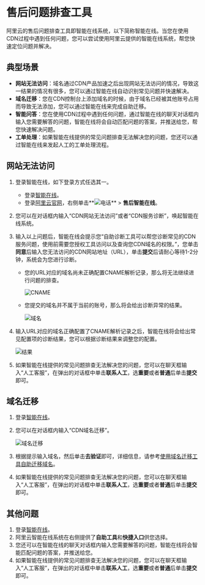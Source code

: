 # 售后问题排查工具

阿里云的售后问题排查工具即智能在线系统，以下简称智能在线。当您在使用CDN过程中遇到任何问题，您可以尝试使用阿里云提供的智能在线系统，帮您快速定位问题并解决。

## 典型场景

-   **网站无法访问**：域名通过CDN产品加速之后出现网站无法访问的情况，导致这一结果的情况有很多，您可以通过智能在线自动识别常见问题并快速解决。
-   **域名迁移**：您在CDN控制台上添加域名的时候，由于域名已经被其他账号占用而导致无法添加，您可以通过智能在线来完成自助迁移。
-   **智能问答**：您在使用CDN过程中遇到任何问题，通过智能在线的聊天对话框内输入您需要解答的问题，智能在线将会自动匹配问题的答案，并推送给您，帮您快速解决问题。
-   **工单处理**：如果智能在线提供的常见问题排查无法解决您的问题，您还可以通过智能在线来发起人工的工单处理流程。

## 网站无法访问

1.  登录智能在线，如下登录方式任选其一。
    -   登录[智能在线](https://account.aliyun.com/login/login.htm?oauth_callback=https%3A%2F%2Fsmartservice.console.aliyun.com%2Fservice%2Frobot-chat&lang=zh)。
    -   登录[阿里云官网](https://www.aliyun.com/)，右侧单击**![电话](https://static-aliyun-doc.oss-accelerate.aliyuncs.com/assets/img/zh-CN/5158234261/p285890.png)** \> **售后智能在线**。
2.  您可以在对话框内输入“CDN网站无法访问”或者“CDN服务诊断”，唤起智能在线系统。
3.  输入以上问题后，智能在线会提示您“自助诊断工具可以帮您诊断常见的CDN服务问题，使用前需要您授权工具访问以及查询您CDN域名的权限。”，您单击**同意**后输入您无法访问的CDN网站地址（URL），单击**提交**后请耐心等待1-2分钟，系统会为您进行诊断。
    -   您的URL对应的域名尚未正确配置CNAME解析记录，那么将无法继续进行问题的排查。

        ![CNAME](https://static-aliyun-doc.oss-accelerate.aliyuncs.com/assets/img/zh-CN/9101784261/p285503.png)

    -   您提交的域名并不属于当前的账号，那么将会给出诊断异常的结果。

        ![域名](https://static-aliyun-doc.oss-accelerate.aliyuncs.com/assets/img/zh-CN/6401784261/p285504.png)

4.  输入URL对应的域名正确配置了CNAME解析记录之后，智能在线将会给出常见配置项的诊断结果，您可以根据诊断结果来调整您的配置。

    ![结果](https://static-aliyun-doc.oss-accelerate.aliyuncs.com/assets/img/zh-CN/6401784261/p285506.png)

5.  如果智能在线提供的常见问题排查无法解决您的问题，您可以在聊天框输入“人工客服”，在弹出的对话框中单击**联系人工**，选**重要**或者**普通**后单击**提交**即可。

## 域名迁移

1.  登录[智能在线](https://account.aliyun.com/login/login.htm?oauth_callback=https%3A%2F%2Fsmartservice.console.aliyun.com%2Fservice%2Frobot-chat&lang=zh)。
2.  您可以在对话框内输入“CDN域名迁移”。

    ![域名迁移](https://static-aliyun-doc.oss-accelerate.aliyuncs.com/assets/img/zh-CN/7111784261/p285513.png)

3.  根据提示输入域名，然后单击**去验证**即可，详细信息，请参考[使用域名迁移工具自助迁移域名]()。
4.  如果智能在线提供的常见问题排查无法解决您的问题，您可以在聊天框输入“人工客服”，在弹出的对话框中单击**联系人工**，选**重要**或者**普通**后单击**提交**即可。

## 其他问题

1.  登录[智能在线](https://account.aliyun.com/login/login.htm?oauth_callback=https%3A%2F%2Fsmartservice.console.aliyun.com%2Fservice%2Frobot-chat&lang=zh)。
2.  阿里云智能在线系统在右侧提供了**自助工具**和**快捷入口**供您选择。
3.  您还可以在智能在线的聊天对话框内输入您需要解答的问题，智能在线将会智能匹配问题的答案，并推送给您。
4.  如果智能在线提供的常见问题排查无法解决您的问题，您可以在聊天框输入“人工客服”，在弹出的对话框中单击**联系人工**，选**重要**或者**普通**后单击**提交**即可。


